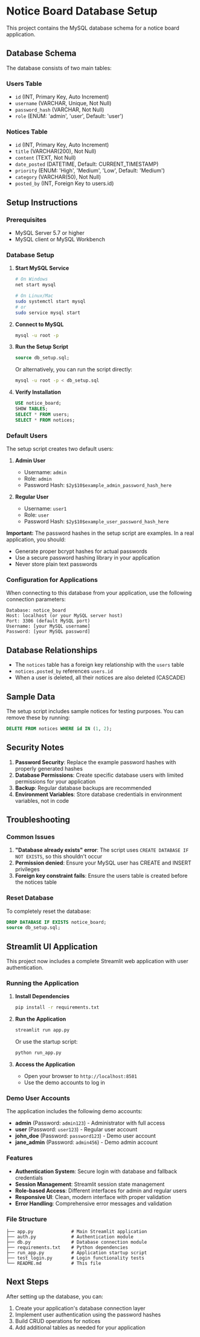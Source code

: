 # Notice Board Database Setup

This project contains the MySQL database schema for a notice board application.

## Database Schema

The database consists of two main tables:

### Users Table
- `id` (INT, Primary Key, Auto Increment)
- `username` (VARCHAR, Unique, Not Null)
- `password_hash` (VARCHAR, Not Null)
- `role` (ENUM: 'admin', 'user', Default: 'user')

### Notices Table
- `id` (INT, Primary Key, Auto Increment)
- `title` (VARCHAR(200), Not Null)
- `content` (TEXT, Not Null)
- `date_posted` (DATETIME, Default: CURRENT_TIMESTAMP)
- `priority` (ENUM: 'High', 'Medium', 'Low', Default: 'Medium')
- `category` (VARCHAR(50), Not Null)
- `posted_by` (INT, Foreign Key to users.id)

## Setup Instructions

### Prerequisites
- MySQL Server 5.7 or higher
- MySQL client or MySQL Workbench

### Database Setup

1. **Start MySQL Service**
   ```bash
   # On Windows
   net start mysql

   # On Linux/Mac
   sudo systemctl start mysql
   # or
   sudo service mysql start
   ```

2. **Connect to MySQL**
   ```bash
   mysql -u root -p
   ```

3. **Run the Setup Script**
   ```sql
   source db_setup.sql;
   ```
   
   Or alternatively, you can run the script directly:
   ```bash
   mysql -u root -p < db_setup.sql
   ```

4. **Verify Installation**
   ```sql
   USE notice_board;
   SHOW TABLES;
   SELECT * FROM users;
   SELECT * FROM notices;
   ```

### Default Users

The setup script creates two default users:

1. **Admin User**
   - Username: `admin`
   - Role: `admin`
   - Password Hash: `$2y$10$example_admin_password_hash_here`

2. **Regular User**
   - Username: `user1`
   - Role: `user`
   - Password Hash: `$2y$10$example_user_password_hash_here`

**Important:** The password hashes in the setup script are examples. In a real application, you should:
- Generate proper bcrypt hashes for actual passwords
- Use a secure password hashing library in your application
- Never store plain text passwords

### Configuration for Applications

When connecting to this database from your application, use the following connection parameters:

```
Database: notice_board
Host: localhost (or your MySQL server host)
Port: 3306 (default MySQL port)
Username: [your MySQL username]
Password: [your MySQL password]
```

## Database Relationships

- The `notices` table has a foreign key relationship with the `users` table
- `notices.posted_by` references `users.id`
- When a user is deleted, all their notices are also deleted (CASCADE)

## Sample Data

The setup script includes sample notices for testing purposes. You can remove these by running:

```sql
DELETE FROM notices WHERE id IN (1, 2);
```

## Security Notes

1. **Password Security**: Replace the example password hashes with properly generated hashes
2. **Database Permissions**: Create specific database users with limited permissions for your application
3. **Backup**: Regular database backups are recommended
4. **Environment Variables**: Store database credentials in environment variables, not in code

## Troubleshooting

### Common Issues

1. **"Database already exists" error**: The script uses `CREATE DATABASE IF NOT EXISTS`, so this shouldn't occur
2. **Permission denied**: Ensure your MySQL user has CREATE and INSERT privileges
3. **Foreign key constraint fails**: Ensure the users table is created before the notices table

### Reset Database

To completely reset the database:

```sql
DROP DATABASE IF EXISTS notice_board;
source db_setup.sql;
```

## Streamlit UI Application

This project now includes a complete Streamlit web application with user authentication.

### Running the Application

1. **Install Dependencies**
   ```bash
   pip install -r requirements.txt
   ```

2. **Run the Application**
   ```bash
   streamlit run app.py
   ```
   
   Or use the startup script:
   ```bash
   python run_app.py
   ```

3. **Access the Application**
   - Open your browser to `http://localhost:8501`
   - Use the demo accounts to log in

### Demo User Accounts

The application includes the following demo accounts:

- **admin** (Password: `admin123`) - Administrator with full access
- **user** (Password: `user123`) - Regular user account
- **john_doe** (Password: `password123`) - Demo user account
- **jane_admin** (Password: `admin456`) - Demo admin account

### Features

- **Authentication System**: Secure login with database and fallback credentials
- **Session Management**: Streamlit session state management
- **Role-based Access**: Different interfaces for admin and regular users
- **Responsive UI**: Clean, modern interface with proper validation
- **Error Handling**: Comprehensive error messages and validation

### File Structure

```
├── app.py              # Main Streamlit application
├── auth.py             # Authentication module
├── db.py               # Database connection module
├── requirements.txt    # Python dependencies
├── run_app.py          # Application startup script
├── test_login.py       # Login functionality tests
└── README.md           # This file
```

## Next Steps

After setting up the database, you can:
1. Create your application's database connection layer
2. Implement user authentication using the password hashes
3. Build CRUD operations for notices
4. Add additional tables as needed for your application

